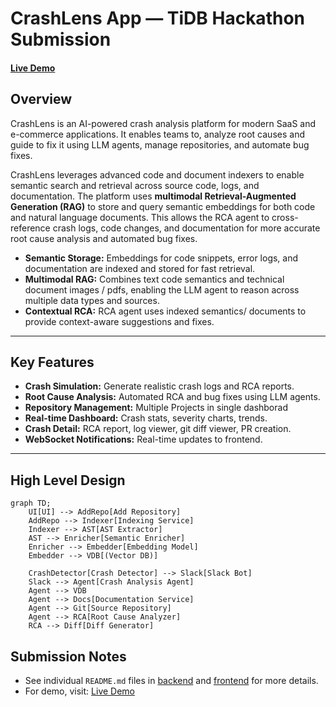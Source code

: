 # CrashLens App — TiDB Hackathon Submission

#### [Live Demo](http://tidb-hackathon-static-site.s3-website-us-east-1.amazonaws.com)

## Overview

CrashLens is an AI-powered crash analysis platform for modern SaaS and e-commerce applications. It enables teams to, analyze root causes and guide to fix it using LLM agents, manage repositories, and automate bug fixes.

CrashLens leverages advanced code and document indexers to enable semantic search and retrieval across source code, logs, and documentation. The platform uses **multimodal Retrieval-Augmented Generation (RAG)** to store and query semantic embeddings for both code and natural language documents. This allows the RCA agent to cross-reference crash logs, code changes, and documentation for more accurate root cause analysis and automated bug fixes.

- **Semantic Storage:** Embeddings for code snippets, error logs, and documentation are indexed and stored for fast retrieval.
- **Multimodal RAG:** Combines text code semantics and technical document images / pdfs, enabling the LLM agent to reason across multiple data types and sources.
- **Contextual RCA:** RCA agent uses indexed semantics/ documents to provide context-aware suggestions and fixes.

---

## Key Features

- **Crash Simulation:** Generate realistic crash logs and RCA reports.
- **Root Cause Analysis:** Automated RCA and bug fixes using LLM agents.
- **Repository Management:** Multiple Projects in single dashborad
- **Real-time Dashboard:** Crash stats, severity charts, trends.
- **Crash Detail:** RCA report, log viewer, git diff viewer, PR creation.
- **WebSocket Notifications:** Real-time updates to frontend.

---

## High Level Design

```mermaid
graph TD;
    UI[UI] --> AddRepo[Add Repository]
    AddRepo --> Indexer[Indexing Service]
    Indexer --> AST[AST Extractor]
    AST --> Enricher[Semantic Enricher]
    Enricher --> Embedder[Embedding Model]
    Embedder --> VDB[(Vector DB)]
 
    CrashDetector[Crash Detector] --> Slack[Slack Bot]
    Slack --> Agent[Crash Analysis Agent]
    Agent --> VDB
    Agent --> Docs[Documentation Service]
    Agent --> Git[Source Repository]
    Agent --> RCA[Root Cause Analyzer]
    RCA --> Diff[Diff Generator]
```

## Submission Notes

- See individual `README.md` files in [backend](./crash-lens-app/backend/) and [frontend](./crash-lens-app/frontend/) for more details.
- For demo, visit: [Live Demo](http://tidb-hackathon-static-site.s3-website-us-east-1.amazonaws.com)